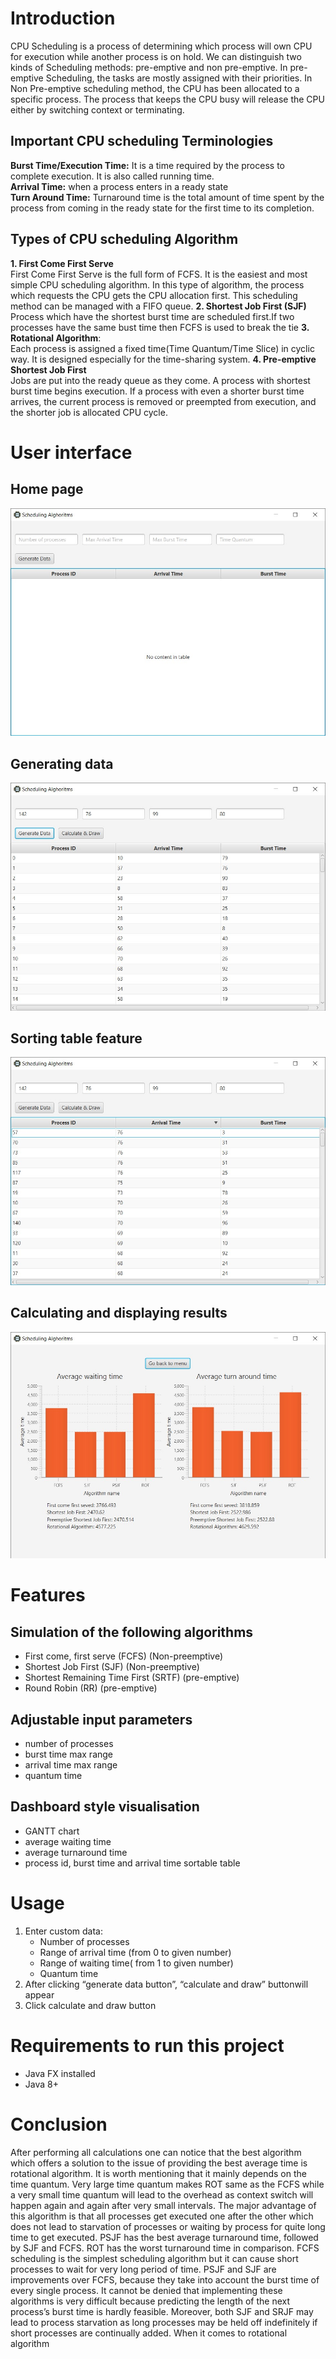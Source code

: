 Introduction
============

CPU Scheduling is a process of determining which process will own CPU
for execution while another process is on hold. We can distinguish two
kinds of Scheduling methods: pre-emptive and non pre-emptive. In
pre-emptive Scheduling, the tasks are mostly assigned with their
priorities. In Non Pre-emptive scheduling method, the CPU has been
allocated to a specific process. The process that keeps the CPU busy
will release the CPU either by switching context or terminating.

Important CPU scheduling Terminologies
--------------------------------------

**Burst Time/Execution Time:** It is a time required by the process to
complete execution. It is also called running time.\
**Arrival Time:** when a process enters in a ready state\
**Turn Around Time:** Turnaround time is the total amount of time spent
by the process from coming in the ready state for the first time to its
completion.

Types of CPU scheduling Algorithm
---------------------------------

**1. First Come First Serve**\
First Come First Serve is the full form of FCFS. It is the easiest and
most simple CPU scheduling algorithm. In this type of algorithm, the
process which requests the CPU gets the CPU allocation first. This
scheduling method can be managed with a FIFO queue.
**2. Shortest Job First (SJF)**\
Process which have the shortest burst time are scheduled first.If two
processes have the same bust time then FCFS is used to break the tie
**3. Rotational Algorithm**:\
Each process is assigned a fixed time(Time Quantum/Time Slice) in cyclic
way. It is designed especially for the time-sharing system.
**4. Pre-emptive Shortest Job First**\
Jobs are put into the ready queue as they come. A process with shortest
burst time begins execution. If a process with even a shorter burst time
arrives, the current process is removed or preempted from execution, and
the shorter job is allocated CPU cycle.

User interface
==============

Home page
---------

![Home Page](screenshots/screen1.jpg)

Generating data
---------------

![Generating Data](screenshots/screen2.jpg)

Sorting table feature
---------------------

![Sorting feature](screenshots/screen3.jpg)

Calculating and displaying results
----------------------------------

![Calculating and displaying results](screenshots/screen4.jpg)

Features
========

Simulation of the following algorithms 
--------------------------------------
* First come, first serve (FCFS) (Non-preemptive)
* Shortest Job First (SJF) (Non-preemptive)
* Shortest Remaining Time First (SRTF) (pre-emptive)
* Round Robin (RR) (pre-emptive)

Adjustable input parameters
---------------------------

* number of processes
* burst time max range
* arrival time max range
* quantum time

Dashboard style visualisation 
-----------------------------

* GANTT chart
* average waiting time
* average turnaround time
* process id, burst time and arrival time sortable table

Usage
=====

1. Enter custom data:
    * Number of processes
    * Range of arrival time (from 0 to given number)
    * Range of waiting time( from 1 to given number)
    * Quantum time
1. After clicking “generate data button”, “calculate and draw” buttonwill appear
1. Click calculate and draw button

Requirements to run this project
================================

* Java FX installed
* Java 8+

Conclusion
==========

After performing all calculations one can notice that the best algorithm
which offers a solution to the issue of providing the best average time
is rotational algorithm. It is worth mentioning that it mainly depends
on the time quantum. Very large time quantum makes ROT same as the FCFS
while a very small time quantum will lead to the overhead as context
switch will happen again and again after very small intervals. The major
advantage of this algorithm is that all processes get executed one after
the other which does not lead to starvation of processes or waiting by
process for quite long time to get executed. PSJF has the best average
turnaround time, followed by SJF and FCFS. ROT has the worst turnaround
time in comparison. FCFS scheduling is the simplest scheduling algorithm
but it can cause short processes to wait for very long period of time.
PSJF and SJF are improvements over FCFS, because they take into account
the burst time of every single process. It cannot be denied that
implementing these algorithms is very difficult because predicting the
length of the next process’s burst time is hardly feasible. Moreover,
both SJF and SRJF may lead to process starvation as long processes may
be held off indefinitely if short processes are continually added. When
it comes to rotational algorithm
